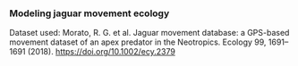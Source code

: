 ### Modeling jaguar movement ecology

Dataset used:
Morato, R. G. et al. Jaguar movement database: a GPS-based movement dataset of an apex predator in the Neotropics. Ecology 99, 1691–1691 (2018). <https://doi.org/10.1002/ecy.2379>
